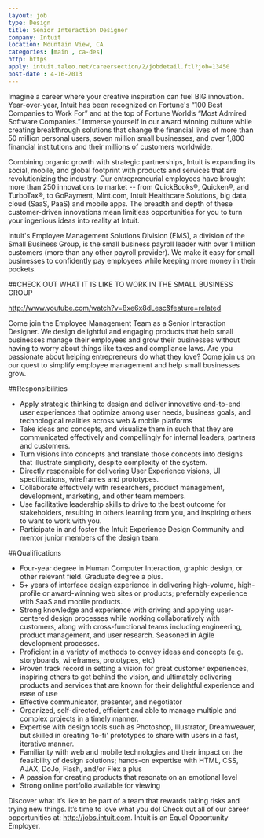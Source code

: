 ```yaml
---
layout: job
type: Design
title: Senior Interaction Designer
company: Intuit
location: Mountain View, CA
categories: [main , ca-des]
http: https
apply: intuit.taleo.net/careersection/2/jobdetail.ftl?job=13450
post-date : 4-16-2013
---
```


Imagine a career where your creative inspiration can fuel BIG innovation.  Year-over-year, Intuit has been recognized on Fortune's “100 Best Companies to Work For” and at the top of Fortune World’s “Most Admired Software Companies.”  Immerse yourself in our award winning culture while creating breakthrough solutions that change the financial lives of more than 50 million personal users, seven million small businesses, and over 1,800 financial institutions and their millions of customers worldwide. 
 
Combining organic growth with strategic partnerships, Intuit is expanding its social, mobile, and global footprint with products and services that are revolutionizing the industry.  Our entrepreneurial employees have brought more than 250 innovations to market -- from QuickBooks®, Quicken®, and TurboTax®, to GoPayment, Mint.com, Intuit Healthcare Solutions, big data, cloud (SaaS, PaaS) and mobile apps.  The breadth and depth of these customer-driven innovations mean limitless opportunities for you to turn your ingenious ideas into reality at Intuit.

Intuit's Employee Management Solutions Division (EMS), a division of the Small Business Group, is the small business payroll leader with over 1 million customers (more than any other payroll provider).  We make it easy for small businesses to confidently pay employees while keeping more money in their pockets.

##CHECK OUT WHAT IT IS LIKE TO WORK IN THE SMALL BUSINESS GROUP

<http://www.youtube.com/watch?v=8xe6x8dLesc&feature=related>

Come join the Employee Management Team as a Senior Interaction Designer. We design delightful and engaging products that help small businesses manage their employees and grow their businesses without having to worry about things like taxes and compliance laws. Are you passionate about helping entrepreneurs do what they love? Come join us on our quest to simplify employee management and help small businesses grow. 
 
##Responsibilities

* Apply strategic thinking to design and deliver innovative end-to-end user experiences that optimize among user needs, business goals, and technological realities across web & mobile platforms
* Take ideas and concepts, and visualize them in such that they are communicated effectively and compellingly for internal leaders, partners and customers.
* Turn visions into concepts and translate those concepts into designs that illustrate simplicity, despite complexity of the system.
* Directly responsible for delivering User Experience visions, UI specifications, wireframes and prototypes.
* Collaborate effectively with researchers, product management, development, marketing, and other team members.
* Use facilitative leadership skills to drive to the best outcome for stakeholders, resulting in others learning from you, and inspiring others to want to work with you.
* Participate in and foster the Intuit Experience Design Community and mentor junior members of the design team.

##Qualifications

* Four-year degree in Human Computer Interaction, graphic design, or other relevant field. Graduate degree a plus.
* 5+ years of interface design experience in delivering high-volume, high-profile or award-winning web sites or products; preferably experience with SaaS and mobile products.
* Strong knowledge and experience with driving and applying user-centered design processes while working collaboratively with customers, along with cross-functional teams including engineering, product management, and user research. Seasoned in Agile development processes.
* Proficient in a variety of methods to convey ideas and concepts (e.g. storyboards, wireframes, prototypes, etc)
* Proven track record in setting a vision for great customer experiences, inspiring others to get behind the vision, and ultimately delivering products and services that are known for their delightful experience and ease of use
* Effective communicator, presenter, and negotiator
* Organized, self-directed, efficient and able to manage multiple and complex projects in a timely manner.
* Expertise with design tools such as Photoshop, Illustrator, Dreamweaver, but skilled in creating 'lo-fi' prototypes to share with users in a fast, iterative manner. 
* Familiarity with web and mobile technologies and their impact on the feasibility of design solutions; hands-on expertise with HTML, CSS, AJAX, DoJo, Flash, and/or Flex a plus
* A passion for creating products that resonate on an emotional level
* Strong online portfolio available for viewing

Discover what it’s like to be part of a team that rewards taking risks and trying new things. It’s time to love what you do! Check out all of our career opportunities at: <http://jobs.intuit.com>.  Intuit is an Equal Opportunity Employer.